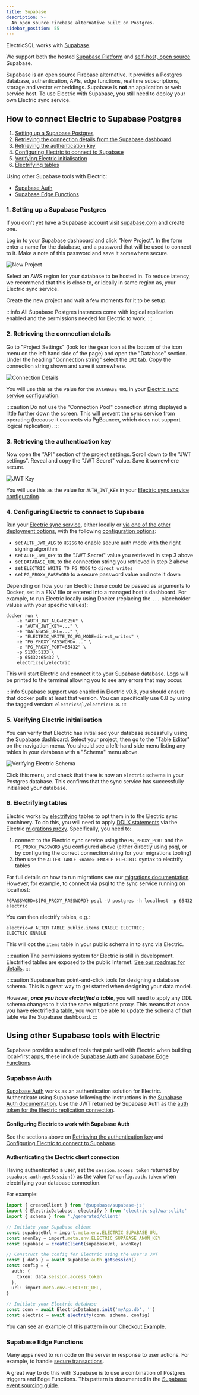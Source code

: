 ```yaml
---
title: Supabase
description: >-
  An open source Firebase alternative built on Postgres.
sidebar_position: 55
---
```


ElectricSQL works with [Supabase](https://supabase.com).

We support both the hosted [Supabase Platform](https://supabase.com/docs/guides/platform) and [self-host, open source](https://supabase.com/docs/guides/self-hosting) Supabase.

Supabase is an open source Firebase alternative. It provides a Postgres database, authentication, APIs, edge functions, realtime subscriptions, storage and vector embeddings. Supabase is **not** an application or web service host. To use Electric with Supabase, you still need to deploy your own Electric sync service.

## How to connect Electric to Supabase Postgres

1. [Setting up a Supabase Postgres](#1-setting-up-a-supabase-postgres)
2. [Retrieving the connection details from the Supabase dashboard](#2-retrieving-the-connection-details)
3. [Retrieving the authentication key](#3-retrieving-the-authentication-key)
4. [Configuring Electric to connect to Supabase](#4-configuring-electric-to-connect-to-supabase)
5. [Verifying Electric initialisation](#5-verifying-electric-initialisation)
6. [Electrifying tables](#6-electrifying-tables)

Using other Supabase tools with Electric:

- [Supabase Auth](#supabase-auth)
- [Supabase Edge Functions](#supabase-edge-functions)

### 1. Setting up a Supabase Postgres

If you don't yet have a Supabase account visit [supabase.com](https://supabase.com) and create one.

Log in to your Supabase dashboard and click "New Project". In the form enter a name for the database, and a password that will be used to connect to it. Make a note of this password and save it somewhere secure.

![New Project](./supabase/new-project.png)

Select an AWS region for your database to be hosted in. To reduce latency, we recommend that this is close to, or ideally in same region as, your Electric sync service.

Create the new project and wait a few moments for it to be setup.

:::info
All Supabase Postgres instances come with logical replication enabled and the permissions needed for Electric to work.
:::

### 2. Retrieving the connection details

Go to "Project Settings" (look for the gear icon at the bottom of the icon menu on the left hand side of the page) and open the "Database" section. Under the heading "Connection string" select the `URI` tab. Copy the connection string shown and save it somewhere.

![Connection Details](./supabase/connection-details.png)

You will use this as the value for the `DATABASE_URL` in your [Electric sync service configuration](../api/service.md).

:::caution
Do not use the "Connection Pool" connection string displayed a little further down the screen. This will prevent the sync service from operating (because it connects via PgBouncer, which does not support logical replication).
:::

### 3. Retrieving the authentication key

Now open the "API" section of the project settings. Scroll down to the "JWT settings". Reveal and copy the "JWT Secret" value. Save it somewhere secure.

![JWT Key](./supabase/jwt-key.png)

You will use this as the value for `AUTH_JWT_KEY` in your [Electric sync service configuration](../api/service.md).

### 4. Configuring Electric to connect to Supabase

Run your [Electric sync service](../api/service), either locally or [via one of the other deployment options](../top-level-listings/deployment.md), with the following [configuration options](../api/service.md#configuration-options):

- set `AUTH_JWT_ALG` to `HS256` to enable secure auth mode with the right signing algorithm
- set `AUTH_JWT_KEY` to the "JWT Secret" value you retrieved in step 3 above
- set `DATABASE_URL` to the connection string you retrieved in step 2 above
- set `ELECTRIC_WRITE_TO_PG_MODE` to `direct_writes`
- set `PG_PROXY_PASSWORD` to a secure password value and note it down

Depending on how you run Electric these could be passed as arguments to Docker, set in a ENV file or entered into a managed host's dashboard. For example, to run Electric locally using Docker (replacing the `...` placeholder values with your specific values):

```shell
docker run \
    -e "AUTH_JWT_ALG=HS256" \
    -e "AUTH_JWT_KEY=..." \
    -e "DATABASE_URL=..." \
    -e "ELECTRIC_WRITE_TO_PG_MODE=direct_writes" \
    -e "PG_PROXY_PASSWORD=..." \
    -e "PG_PROXY_PORT=65432" \
    -p 5133:5133 \
    -p 65432:65432 \
    electricsql/electric
```

This will start Electric and connect it to your Supabase database. Logs will be printed to the terminal allowing you to see any errors that may occur.

:::info
Supabase support was enabled in Electric v0.8, you should ensure that docker pulls at least that version. You can specifically use 0.8 by using the tagged version: `electricsql/electric:0.8`.
:::

### 5. Verifying Electric initialisation

You can verify that Electric has initialised your database sucessfully using the Supabase dashboard. Select your project, then go to the "Table Editor" on the navigation menu. You should see a left-hand side menu listing any tables in your database with a "Schema" menu above.

![Verifying Electric Schema](./supabase/schema.png)

Click this menu, and check that there is now an `electric` schema in your Postgres database. This confirms that the sync service has successfully initialised your database.

### 6. Electrifying tables

Electric works by [electrifying](../usage/data-modelling/electrification.md) tables to opt them in to the Electric sync machinery. To do this, you will need to apply [DDLX statements](../api/ddlx.md) via the Electric [migrations proxy](../usage/data-modelling/migrations.md#migrations-proxy). Specifically, you need to:

1. connect to the Electric sync service using the `PG_PROXY_PORT` and the `PG_PROXY_PASSWORD` you configured above (either directly using psql, or by configuring the correct connection string for your migrations tooling)
2. then use the `ALTER TABLE <name> ENABLE ELECTRIC` syntax to electrify tables

For full details on how to run migrations see our [migrations documentation](../usage/data-modelling/migrations.md). However, for example, to connect via psql to the sync service running on localhost:

```shell
PGPASSWORD=${PG_PROXY_PASSWORD} psql -U postgres -h localhost -p 65432 electric
```

You can then electrify tables, e.g.:

```shell
electric=# ALTER TABLE public.items ENABLE ELECTRIC;
ELECTRIC ENABLE
```

This will opt the `items` table in your public schema in to sync via Electric.

:::caution
The permissions system for Electric is still in development. Electrified tables are exposed to the public Internet. [See our roadmap for details](/docs/reference/roadmap).
:::

:::caution
Supabase has point-and-click tools for designing a database schema. This is a great way to get started when designing your data model.

However, ***once you have electrified a table***, you will need to apply any DDL schema changes to it via the same migrations proxy. This means that once you have electrified a table, you won't be able to update the schema of that table via the Supabase dashboard.
:::

## Using other Supabase tools with Electric

Supabase provides a suite of tools that pair well with Electric when building local-first apps, these include [Supabase Auth](#supabase-auth) and [Supabase Edge Functions](#supabase-edge-functions).

### Supabase Auth

[Supabase Auth](https://supabase.com/docs/guides/auth) works as an authentication solution for Electric. Authenticate using Supabase following the instructions in the [Supabase Auth documentation](https://supabase.com/docs/guides/auth). Use the JWT returned by Supabase Auth as the [auth token for the Electric replication connection](../usage/auth/token.md).

#### Configuring Electric to work with Supabase Auth

See the sections above on [Retrieving the authentication key](#3-retrieving-the-authentication-key) and [Configuring Electric to connect to Supabase](#4-configuring-electric-to-connect-to-supabase).

#### Authenticating the Electric client connection

Having authenticated a user, set the `session.access_token` returned by `supabase.auth.getSession()` as the value for `config.auth.token` when electrifying your database connection.

For example:

```ts
import { createClient } from '@supabase/supabase-js'
import { ElectricDatabase, electrify } from 'electric-sql/wa-sqlite'
import { schema } from './generated/client'

// Initiate your Supabase client
const supabaseUrl = import.meta.env.ELECTRIC_SUPABASE_URL
const anonKey = import.meta.env.ELECTRIC_SUPABASE_ANON_KEY
const supabase = createClient(supabaseUrl, anonKey)

// Construct the config for Electric using the user's JWT
const { data } = await supabase.auth.getSession()
const config = {
  auth: { 
    token: data.session.access_token
  },
  url: import.meta.env.ELECTRIC_URL,
}

// Initiate your Electric database
const conn = await ElectricDatabase.init('myApp.db', '')
const electric = await electrify(conn, schema, config)
```

You can see an example of this pattern in our [Checkout Example](../examples/checkout.md).

### Supabase Edge Functions

Many apps need to run code on the server in response to user actions. For example, to handle [secure transactions](/blog/2023/12/15/secure-transactions-with-local-first).

A great way to do this with Supabase is to use a combination of Postgres triggers and Edge Functions. This pattern is documented in the [Supabase event sourcing guide](../integrations/event-sourcing/supabase.md).
